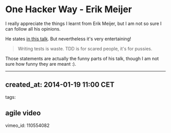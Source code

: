 # One Hacker Way - Erik Meijer

I really appreciate the things I learnt from Erik Meijer, but I am
not so sure I can follow all his opinions.

He states
[in this talk](http://vimeo.com/110554082).
But nevertheless it's very entertaining!

> Writing tests is waste.
> TDD is for scared people, it's for pussies.

Those statements are actually the funny parts of his talk, though
I am not sure how funny they are meant :).

---
created_at: 2014-01-19 11:00 CET
---
tags:

agile
video
---
vimeo_id: 110554082
